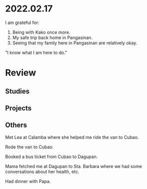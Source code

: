 # 2022.02.17

I am grateful for:

1. Being with Kako once more.
2. My safe trip back home in Pangasinan.
3. Seeing that my family here in Pangasinan are relatively okay.

"I know what I am here to do."

# Review

## Studies

## Projects

## Others

Met Lea at Calamba where she helped me ride the van to Cubao.

Rode the van to Cubao.

Booked a bus ticket from Cubao to Dagupan.

Mama fetched me at Dagupan to Sta. Barbara where we had some conversations about her health, etc.

Had dinner with Papa.

